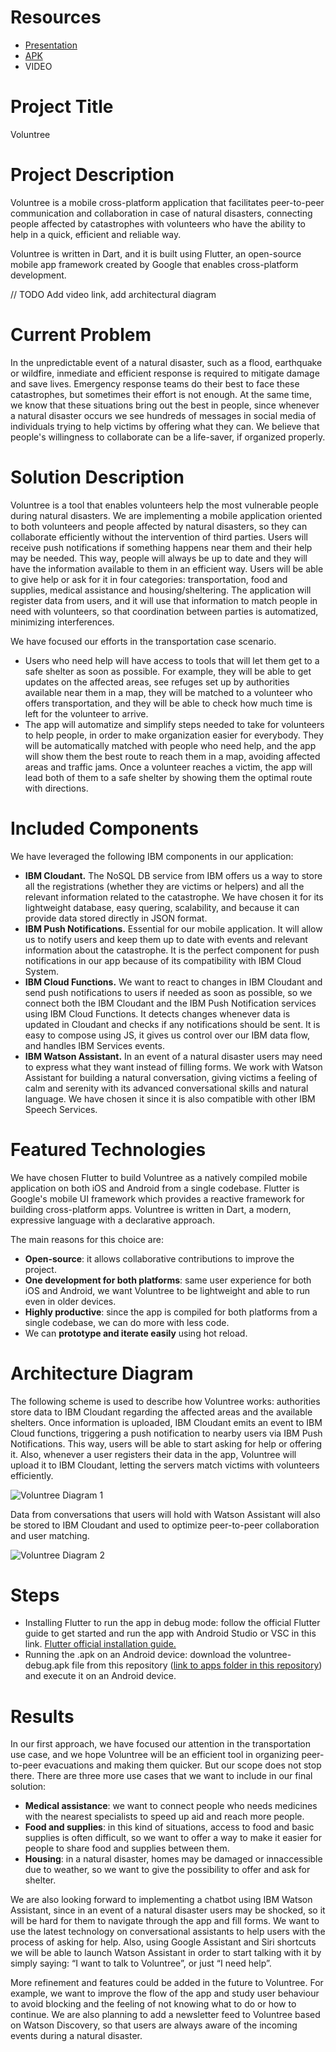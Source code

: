 

# Resources

- [Presentation](https://github.com/cfc-hummingbirds/Voluntree/blob/master/callforcode%20presentation.pdf)
- [APK](https://github.com/cfc-hummingbirds/Voluntree/tree/master/apps)
- VIDEO

# Project Title

Voluntree

# Project Description

Voluntree is a mobile cross-platform application that facilitates peer-to-peer communication and collaboration in case of natural disasters, connecting people affected by catastrophes with volunteers who have the ability to help in a quick, efficient and reliable way.

Voluntree is written in Dart, and it is built using Flutter, an open-source mobile app framework created by Google that enables cross-platform development.

// TODO Add video link, add architectural diagram

# Current Problem 

In the unpredictable event of a natural disaster, such as a flood, earthquake or wildfire, inmediate and efficient response is required to mitigate damage and save lives. Emergency response teams do their best to face these catastrophes, but sometimes their effort is not enough. At the same time, we know that these situations bring out the best in people, since whenever a natural disaster occurs we see hundreds of messages in social media of individuals trying to help victims by offering what they can. We believe that people's willingness to collaborate can be a life-saver, if organized properly.

# Solution Description 

Voluntree is a tool that enables volunteers help the most vulnerable people during natural disasters. We are implementing a mobile application oriented to both volunteers and people affected by natural disasters, so they can collaborate efficiently without the intervention of third parties. Users will receive push notifications if something happens near them and their help may be needed. This way, people will always be up to date and they will have the information available to them in an efficient way. Users will be able to give help or ask for it in four categories: transportation, food and supplies, medical assistance and housing/sheltering. The application will register data from users, and it will use that information to match people in need with volunteers, so that coordination between parties is automatized, minimizing interferences.

We have focused our efforts in the transportation case scenario.

-    Users who need help will have access to tools that will let them get to a safe shelter as soon as possible. For example, they will be able to get updates on the affected areas, see refuges set up by authorities available near them in a map, they will be matched to a volunteer who offers transportation, and they will be able to check how much time is left for the volunteer to arrive. 
-    The app will automatize and simplify steps needed to take for volunteers to help people, in order to make organization easier for everybody. They will be automatically matched with people who need help, and the app will show them the best route to reach them in a map, avoiding affected areas and traffic jams. Once a volunteer reaches a victim, the app will lead both of them to a safe shelter by showing them the optimal route with directions.

# Included Components 

We have leveraged the following IBM components in our application:

-   **IBM Cloudant.** The NoSQL DB service from IBM offers us a way to store all the registrations (whether they are victims or helpers) and all the relevant information related to the catastrophe. We have chosen it for its lightweight database, easy quering, scalability, and because it can provide data stored directly in JSON format.
-   **IBM Push Notifications.** Essential for our mobile application. It will allow us to notify users and keep them up to date with events and relevant information about the catastrophe. It is the perfect component for push notifications in our app because of its compatibility with IBM Cloud System.
-    **IBM Cloud Functions.** We want to react to changes in IBM Cloudant and send push notifications to users if needed as soon as possible, so we connect both the IBM Cloudant and the IBM Push Notification services using IBM Cloud Functions. It detects changes whenever data is updated in Cloudant and checks if any notifications should be sent. It is easy to compose using JS, it gives us control over our IBM data flow, and handles IBM Services events.
-    **IBM Watson Assistant.** In an event of a natural disaster users may need to express what they want instead of filling forms. We work with Watson Assistant for building a natural conversation, giving victims a feeling of calm and serenity with its advanced conversational skills and natural language. We have chosen it since it is also compatible with other IBM Speech Services.

# Featured Technologies 

We have chosen Flutter to build Voluntree as a natively compiled mobile application on both iOS and Android from a single codebase. Flutter is Google's mobile UI framework which provides a reactive framework for building cross-platform apps. Voluntree is written in Dart, a modern, expressive language with a declarative approach.

The main reasons for this choice are:

-    **Open-source**: it allows collaborative contributions to improve the project.
-    **One development for both platforms**: same user experience for both iOS and Android, we want Voluntree to be lightweight and able to run even in older devices.
-    **Highly productive**: since the app is compiled for both platforms from a single codebase, we can do more with less code.
-    We can **prototype and iterate easily** using hot reload.

# Architecture Diagram

The following scheme is used to describe how Voluntree works: authorities store data to IBM Cloudant regarding the affected areas and the available shelters. Once information is uploaded, IBM Cloudant emits an event to IBM Cloud functions, triggering a push notification to nearby users via IBM Push Notifications. This way, users will be able to start asking for help or offering it. Also, whenever a user registers their data in the app, Voluntree will upload it to IBM Cloudant, letting the servers match victims with volunteers efficiently.

![Voluntree Diagram 1](https://raw.githubusercontent.com/cfc-hummingbirds/Voluntree/master/assets/diagrams/diagram1.png "Voluntree Diagram 1")

Data from conversations that users will hold with Watson Assistant will also be stored to IBM Cloudant and used to optimize peer-to-peer collaboration and user matching.

![Voluntree Diagram 2](https://raw.githubusercontent.com/cfc-hummingbirds/Voluntree/master/assets/diagrams/diagram2.png "Voluntree Diagram 2")

# Steps 

-	Installing Flutter to run the app in debug mode: follow the official Flutter guide to get started and run the app with Android Studio or VSC in this link. [Flutter official installation guide.](https://flutter.dev/docs/get-started/install)
-	Running the .apk on an Android device: download the voluntree-debug.apk file from this repository ([link to apps folder in this repository](https://github.com/cfc-hummingbirds/Voluntree/tree/master/apps)) and execute it on an Android device.

# Results 

In our first approach, we have focused our attention in the transportation use case, and we hope Voluntree will be an efficient tool in organizing peer-to-peer evacuations and making them quicker. But our scope does not stop there. There are three more use cases that we want to include in our final solution:

-    **Medical assistance**: we want to connect people who needs medicines with the nearest specialists to speed up aid and reach more people.
-    **Food and supplies**: in this kind of situations, access to food and basic supplies is often difficult, so we want to offer a way to make it easier for people to share food and supplies between them.
-    **Housing**: in a natural disaster, homes may be damaged or innaccessible due to weather, so we want to give the possibility to offer and ask for shelter.

We are also looking forward to implementing a chatbot using IBM Watson Assistant, since in an event of a natural disaster users may be shocked, so it will be hard for them to navigate through the app and fill forms. We want to use the latest technology on conversational assistants to help users with the process of asking for help. Also, using Google Assistant and Siri shortcuts we will be able to launch Watson Assistant in order to start talking with it by simply saying: “I want to talk to Voluntree”, or just “I need help”.

More refinement and features could be added in the future to Voluntree. For example, we want to improve the flow of the app and study user behaviour to avoid blocking and the feeling of not knowing what to do or how to continue. We are also planning to add a newsletter feed to Voluntree based on Watson Discovery, so that users are always aware of the incoming events during a natural disaster.
